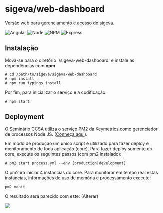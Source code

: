 # sigeva/web-dashboard
Versão web para gerenciamento e acesso do sigeva.

![Angular](https://img.shields.io/badge/Angular-2.4.2-green.svg)
![Node](https://img.shields.io/badge/Node.js-v7.0.0-green.svg)
![NPM](https://img.shields.io/badge/npm-v3.10.3-blue.svg)
![Express](https://img.shields.io/badge/Express-v4.14.0-lightgrey.svg)

## Instalação
Mova-se para o diretório '/sigeva-web-dashboard' e instale as dependências com **npm**
```
# cd /path/to/sigeva/sigeva-web-dashboard
# npm install
# npm run typings install
```
Por fim, para inicializar o serviço e a codificação:
```
# npm start
```

## Deployment
O Seminário CCSA utiliza o serviço PM2 da Keymetrics como gerenciador de processos Node.JS. ([Conheça aqui](http://pm2.keymetrics.io/)).

Em modo de produção um único script é utilizado para fazer deploy e monitoramento de toda aplicação (core). 
Para fazer deploy somente do core, execute os seguintes passos (com pm2 instalado):
```
# pm2 start process.yml --env [production|development]
```
O pm2 irá iniciar 4 instancias do core. Para monitorar em tempo real estas instancias, informações de uso de memória e processamento execute:
```
pm2 monit
```
O resultado será parecido com este: (Alterar)

![](http://i.imgur.com/Qn7rcIA.png)
